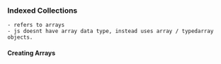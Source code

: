 ### Indexed Collections
    - refers to arrays
    - js doesnt have array data type, instead uses array / typedarray objects.
#### Creating Arrays


